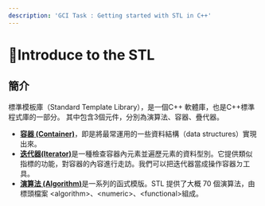 ```yaml
---
description: 'GCI Task : Getting started with STL in C++'
---
```


# 🦄Introduce to the STL

## 簡介

標準模板庫（Standard Template Library），是一個C++ 軟體庫，也是C++標準程式庫的一部分。 其中包含3個元件，分別為演算法、容器、疊代器。

* [**容器 \(Container\)**](https://ncchen99.gitbook.io/ncc/container)，即是將最常運用的一些資料結構（data structures）實現出來。
* [**迭代器\(Iterator\)**](https://ncchen99.gitbook.io/ncc/iterater)是一種檢查容器內元素並遍歷元素的資料型別。它提供類似指標的功能，對容器的內容進行走訪。我們可以把迭代器當成操作容器ㄉ工具。
* [**演算法 \(Algorithm\)**](https://ncchen99.gitbook.io/ncc/algorithm)是一系列的函式模版。STL 提供了大概 70 個演算法，由標頭檔案 &lt;algorithm&gt;、&lt;numeric&gt;、&lt;functional&gt;組成。

 

 



